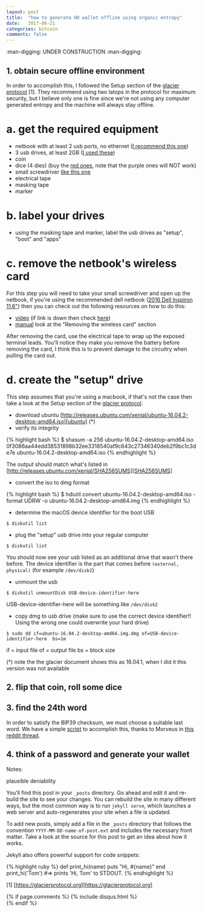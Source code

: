 ```yaml
---
layout: post
title:  "how to generate HD wallet offline using organic entropy"
date:   2017-06-21
categories: bitcoin
comments: false
---
```


:man-digging: UNDER CONSTRUCTION :man-digging:

## 1. obtain secure offline environment

In order to accomplish this, I followed the Setup section of the [glacier protocol][glacier] \[1\]. They recommend using two latops in the protocol for maximum security, but I believe only one is fine since we're not using any computer generated entropy and the machine will always stay offline.

# a. get the required equipment

- netbook with at least 2 usb ports, no ethernet ([I recommend this one][dell])
- 3 usb drives, at least 2GB ([I used these][usb])
- coin
- dice (4 dies) (buy the [red ones][dice], note that the purple ones will NOT work)
- small screwdriver [like this one][screwdriver]
- electrical tape
- masking tape
- marker

# b. label your drives

- using the masking tape and marker, label the usb drives as "setup", "boot" and "apps"

# c. remove the netbook's wireless card

For this step you will need to take your small screwdriver and open up the netbook, if you're using the recommended dell netbook ([2016 Dell Inspiron 11.6"][dell]) then you can check out the following resources on how to do this:

- [video][video] (if link is down then check [here][video2])
- [manual][manual] look at the "Removing the wireless card" section

After removing the card, use the electrical tape to wrap up the exposed terminal leads. You'll notice they make you remove the battery before removing the card, I think this is to prevent damage to the circuitry when pulling the card out.

# d. create the "setup" drive

This step assumes that you're using a macbook, if that's not the case then take a look at the Setup section of the [glacier protocol][glacier].

- download ubuntu [http://releases.ubuntu.com/xenial/ubuntu-16.04.2-desktop-amd64.iso][ubuntu] (*)
- verify its integrity

{% highlight bash %}
$ shasum -a 256 ubuntu-16.04.2-desktop-amd64.iso
0f3086aa44edd38531898b32ee3318540af9c643c27346340deb2f9bc1c3de7e  ubuntu-16.04.2-desktop-amd64.iso
{% endhighlight %}

The output should match what's listed in [http://releases.ubuntu.com/xenial/SHA256SUMS][SHA256SUMS]

- convert the iso to dmg format

{% highlight bash %}
$ hdiutil convert ubuntu-16.04.2-desktop-amd64.iso -format UDRW -o ubuntu-16.04.2-desktop-amd64.img
{% endhighlight %}

- determine the macOS device identifier for the boot USB

`$ diskutil list`

- plug the "setup" usb drive into your regular computer

`$ diskutil list `

You should now see your usb listed as an additional drive that wasn't there before. The device identifier ​is the part that comes before `(external, physical)` ​(for example `/dev/disk2`) ​

- unmount the usb

`$ diskutil unmountDisk ​USB-device-identifier-here`

​USB-device-identifier-here will be something like `/dev/disk2`

- copy dmg to usb drive (make sure to use the correct device identifier!! Using the wrong one could overwrite your hard drive)

`$ sudo dd if=ubuntu-16.04.2-desktop-amd64.img.dmg of=​USB-device-identifier-here ​ bs=1m`

if = input file
of = output file
bs = block size


(*) note the the glacier document shows this as 16.04.1, when I did it this version was not available



## 2. flip that coin, roll some dice


## 3. find the 24th word

In order to satisfy the BIP39 checksum, we must choose a suitable last word. We have a simple [script][script] to accomplish this, thanks to Morveus in [this reddit thread][reddit].

## 4. think of a password and generate your wallet


Notes:


plausible deniability

You’ll find this post in your `_posts` directory. Go ahead and edit it and re-build the site to see your changes. You can rebuild the site in many different ways, but the most common way is to run `jekyll serve`, which launches a web server and auto-regenerates your site when a file is updated.

To add new posts, simply add a file in the `_posts` directory that follows the convention `YYYY-MM-DD-name-of-post.ext` and includes the necessary front matter. Take a look at the source for this post to get an idea about how it works.

Jekyll also offers powerful support for code snippets:

{% highlight ruby %}
def print_hi(name)
  puts "Hi, #{name}"
end
print_hi('Tom')
#=> prints 'Hi, Tom' to STDOUT.
{% endhighlight %}

\[1\] [https://glacierprotocol.org][https://glacierprotocol.org]


{% if page.comments %}
{% include disqus.html %}                     
{% endif %}

[glacier]: https://github.com/apples0/blog/blob/master/Glacier.pdf
[dell]: https://www.amazon.com/Dell-Inspiron-Celeron-Processor-Windows/dp/B01H7Q4LG8/ref=sr_1_14?s=pc&ie=UTF8&qid=1471767727&sr=1-14&keywords=inspiron&refinements=p_85%3A2470955011
[usb]: https://www.amazon.com/SanDisk-Cruzer-Frustration-Free-Packaging-SDCZ36-008G-AFFP2/dp/B00E9W1UKY/ref=sr_1_7?ie=UTF8&qid=1485220606&sr=8-7&keywords=2GB+USB+drive
[dice]: https://www.amazon.com/Trademark-Poker-Grade-Serialized-Casino/dp/B00157YFJE/ref=sr_1_1?ie=UTF8&qid=1473894884&sr=8-1&keywords=casino+dice
[screwdriver]: https://www.amazon.com/TEKTON-2977-Phillips-Precision-Screwdriver/dp/B008TM1910/ref=sr_1_2?s=hi&ie=UTF8&qid=1476232469&sr=1-2&keywords=%2300+screwdriver
[video]: https://www.youtube.com/watch?v=nFYXQQPoh90
[video2]: https://www.youtube.com/watch?v=nFYXQQPoh90
[manual]: https://github.com/apples0/blog/blob/master/dell_manual.pdf
[ubuntu]: http://releases.ubuntu.com/xenial/ubuntu-16.04.2-desktop-amd64.iso
[reddit]: https://www.reddit.com/r/crypto/comments/684zvj/need_help_generating_lastword_checksum_for_bip39/dgvq3ca/
[script]: https://github.com/apples0/blog/blob/master/findlastword.py
[SHA256SUMS]: http://releases.ubuntu.com/xenial/SHA256SUMS